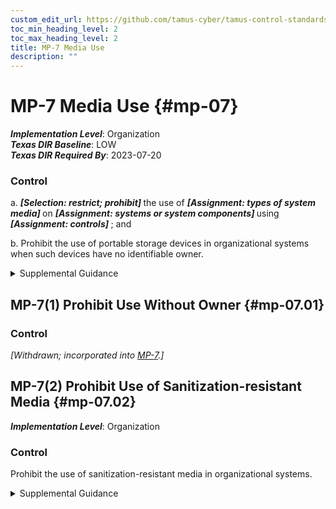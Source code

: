 ```yaml
---
custom_edit_url: https://github.com/tamus-cyber/tamus-control-standards/tree/main/content/tamus.edu/TAMUS_profile.yaml
toc_min_heading_level: 2
toc_max_heading_level: 2
title: MP-7 Media Use
description: ""
---
```


# MP-7 Media Use {#mp-07}

_**Implementation Level**_: Organization\
_**Texas DIR Baseline**_: LOW\
_**Texas DIR Required By**_: 2023-07-20

### Control



a. <strong title="mp-07_odp.02"> <em>[Selection: restrict; prohibit]</em> </strong> the use of <strong title="mp-07_odp.01"> <em>[Assignment: types of system media]</em> </strong> on <strong title="mp-07_odp.03"> <em>[Assignment: systems or system components]</em> </strong> using <strong title="mp-07_odp.04"> <em>[Assignment: controls]</em> </strong> ; and

b. Prohibit the use of portable storage devices in organizational systems when such devices have no identifiable owner.


<details><summary>Supplemental Guidance</summary>System media includes both digital and non-digital media. Digital media includes diskettes, magnetic tapes, flash drives, compact discs, digital versatile discs, and removable hard disk drives. Non-digital media includes paper and microfilm. Media use protections also apply to mobile devices with information storage capabilities. In contrast to [MP-2](/catalog/mp/mp-02) , which restricts user access to media, MP-7 restricts the use of certain types of media on systems, for example, restricting or prohibiting the use of flash drives or external hard disk drives. Organizations use technical and nontechnical controls to restrict the use of system media. Organizations may restrict the use of portable storage devices, for example, by using physical cages on workstations to prohibit access to certain external ports or disabling or removing the ability to insert, read, or write to such devices. Organizations may also limit the use of portable storage devices to only approved devices, including devices provided by the organization, devices provided by other approved organizations, and devices that are not personally owned. Finally, organizations may restrict the use of portable storage devices based on the type of device, such as by prohibiting the use of writeable, portable storage devices and implementing this restriction by disabling or removing the capability to write to such devices. Requiring identifiable owners for storage devices reduces the risk of using such devices by allowing organizations to assign responsibility for addressing known vulnerabilities in the devices.</details>


## MP-7(1) Prohibit Use Without Owner {#mp-07.01}

### Control

<em>[Withdrawn; incorporated into [MP-7](/catalog/mp/mp-07).]</em>



## MP-7(2) Prohibit Use of Sanitization-resistant Media {#mp-07.02}

_**Implementation Level**_: Organization

### Control

Prohibit the use of sanitization-resistant media in organizational systems.


<details><summary>Supplemental Guidance</summary>Sanitization resistance refers to how resistant media are to non-destructive sanitization techniques with respect to the capability to purge information from media. Certain types of media do not support sanitization commands, or if supported, the interfaces are not supported in a standardized way across these devices. Sanitization-resistant media includes compact flash, embedded flash on boards and devices, solid state drives, and USB removable media.</details>
